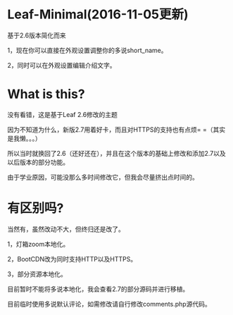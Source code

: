 # Leaf-Minimal(2016-11-05更新)
基于2.6版本简化而来

1，现在你可以直接在外观设置调整你的多说short_name。

2，同时可以在外观设置编辑介绍文字。

# What is this?
没有看错，这是基于Leaf 2.6修改的主题

因为不知道为什么，新版2.7用着好卡，而且对HTTPS的支持也有点烦= =（其实是我懒。。。）

所以当时就换回了2.6（还好还在），并且在这个版本的基础上修改和添加2.7以及以后版本的部分功能。

由于学业原因，可能没那么多时间修改它，但我会尽量挤出点时间的。

# 有区别吗?
当然有，虽然改动不大，但终归还是改了。

1，灯箱zoom本地化。

2，BootCDN改为同时支持HTTP以及HTTPS。

3，部分资源本地化。

目前暂时不能将多说本地化，我会查看2.7的部分源码并进行移植。

目前临时使用多说默认评论，如需修改请自行修改comments.php源代码。

